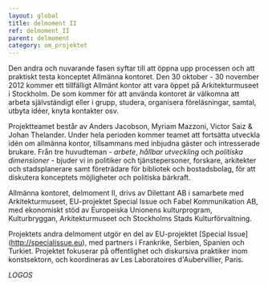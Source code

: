 ```yaml
---
layout: global
title: delmoment II
ref: delmoment_II
parent: delmoment
category: om_projektet
---
```


Den andra och nuvarande fasen syftar till att öppna upp processen och att praktiskt testa konceptet Allmänna kontoret. Den 30 oktober - 30 november 2012 kommer ett tillfälligt Allmänt kontor att vara öppet på Arkitekturmuseet i Stockholm. De som kommer för att använda kontoret är välkomna att arbeta självständigt eller i grupp, studera, organisera föreläsningar, samtal, utbyta idéer, knyta kontakter osv.

Projektteamet består av Anders Jacobson, Myriam Mazzoni, Victor Saiz & Johan Thelander. Under hela perioden kommer teamet att fortsätta utveckla idén om allmänna kontor, tillsammans med inbjudna gäster och intresserade brukare. Från tre huvudteman - *arbete*, *hållbar utveckling* och *politiska dimensioner* - bjuder vi in politiker och tjänstepersoner, forskare, arkitekter och stadsplanerare samt företrädare för bibliotek och bostadsbolag, för att diskutera konceptets möjligheter och politiska bärkraft.

Allmänna kontoret, delmoment II, drivs av Dilettant AB i samarbete med Arkitekturmuseet, EU-projektet Special Issue och Fabel Kommunikation AB, med ekonomiskt stöd av Europeiska Unionens kulturprogram, Kulturbryggan, Arkitekturmuseet och Stockholms Stads Kulturförvaltning.

Projektets andra delmoment utgör en del av EU-projektet [Special Issue] (http://specialissue.eu), med partners i Frankrike, Serbien, Spanien och Turkiet. Projektet fokuserar på offentlighet och diskursiva praktiker inom konstsektorn, och koordineras av Les Laboratoires d'Aubervillier, Paris.

*LOGOS*